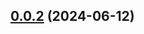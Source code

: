 ## [0.0.2](https://github.com/BosenY/react-simple-component-vite-boilerplate/compare/v0.0.1...v0.0.2) (2024-06-12)



